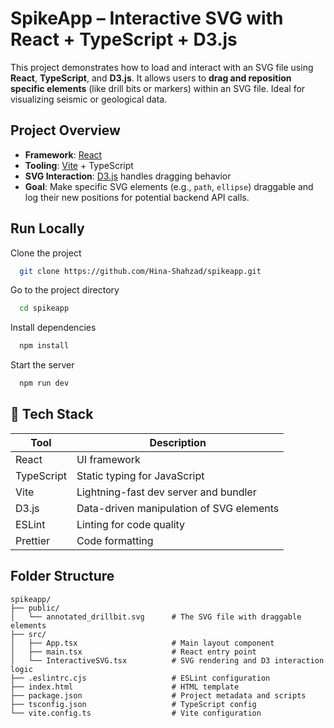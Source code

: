 
# SpikeApp – Interactive SVG with React + TypeScript + D3.js

This project demonstrates how to load and interact with an SVG file using **React**, **TypeScript**, and **D3.js**. It allows users to **drag and reposition specific elements** (like drill bits or markers) within an SVG file. Ideal for visualizing seismic or geological data.

##  Project Overview

- **Framework**: [React](https://react.dev/)
- **Tooling**: [Vite](https://vitejs.dev/) + TypeScript
- **SVG Interaction**: [D3.js](https://d3js.org/) handles dragging behavior
- **Goal**: Make specific SVG elements (e.g., `path`, `ellipse`) draggable and log their new positions for potential backend API calls.




## Run Locally

Clone the project

```bash
  git clone https://github.com/Hina-Shahzad/spikeapp.git
```

Go to the project directory

```bash
  cd spikeapp
```

Install dependencies

```bash
  npm install
```

Start the server

```bash
  npm run dev
```

## 🧰 Tech Stack

| Tool             | Description                                                                |
| ----------------- | ------------------------------------------------------------------ |
| React | UI framework |
| TypeScript | Static typing for JavaScript |
| Vite | Lightning-fast dev server and bundler |
| D3.js | Data-driven manipulation of SVG elements |
| ESLint | Linting for code quality |
| Prettier | Code formatting |


## Folder Structure
```
spikeapp/
├── public/
│   └── annotated_drillbit.svg      # The SVG file with draggable elements
├── src/
│   ├── App.tsx                     # Main layout component
│   ├── main.tsx                    # React entry point
│   └── InteractiveSVG.tsx          # SVG rendering and D3 interaction logic
├── .eslintrc.cjs                   # ESLint configuration
├── index.html                      # HTML template
├── package.json                    # Project metadata and scripts
├── tsconfig.json                   # TypeScript config
└── vite.config.ts                  # Vite configuration
```